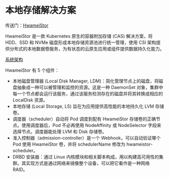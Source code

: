 # 本地存储解决方案

传送门：[HwameiStor](https://hwameistor.io/)

HwameiStor 是一款 Kubernetes 原生的容器附加存储 (CAS) 解决方案，将 HDD、SSD 和 NVMe 磁盘形成本地存储资源池进行统一管理，使用 CSI 架构提供分布式的本地数据卷服务，为有状态的云原生应用或组件提供数据持久化能力。

[系统架构](images/hwa.png)

HwameiStor 有 5 个组件：

- 本地磁盘管理器 (Local Disk Manager, LDM)：简化管理节点上的磁盘，将磁盘抽象成一种可以被管理和监控的资源。这是一种 DaemonSet 对象，集群中每一个节点都会运行该服务，通过该服务检测存在的磁盘并将其转换成相应的 LocalDisk 资源。
- 本地存储 (Local Storage, LS) 旨在为应用提供高性能的本地持久化 LVM 存储卷。
- 调度器（scheduler）自动将 Pod 调度到配有 HwameiStor 存储卷的正确节点。使用调度器后，Pod 不必再使用 NodeAffinity 或 NodeSelector 字段来选择节点。调度器能处理 LVM 和 Disk 存储卷。
- 准入控制器（admission-controller）是一个 Webhook，可以自动验证哪个 Pod 使用 HwameiStor 卷，并将 schedulerName 修改为 hwameistor-scheduler。
- DRBD 安装器：通过 Linux 内核模块和相关脚本构成，用以构建高可用性的集群。其实现方式是通过网络来镜像整个设备，可以把它看作是一种网络 RAID。